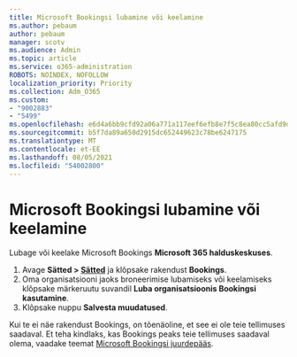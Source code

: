 ```yaml
---
title: Microsoft Bookingsi lubamine või keelamine
ms.author: pebaum
author: pebaum
manager: scotv
ms.audience: Admin
ms.topic: article
ms.service: o365-administration
ROBOTS: NOINDEX, NOFOLLOW
localization_priority: Priority
ms.collection: Adm_O365
ms.custom:
- "9002883"
- "5499"
ms.openlocfilehash: e6d4a6bb9cfd92a06a771a117eef6efb8e7f5c8ea80cc5afd9daa619f4bd3079
ms.sourcegitcommit: b5f7da89a650d2915dc652449623c78be6247175
ms.translationtype: MT
ms.contentlocale: et-EE
ms.lasthandoff: 08/05/2021
ms.locfileid: "54002800"
---
```

# <a name="enable-or-disable-microsoft-bookings"></a>Microsoft Bookingsi lubamine või keelamine

Lubage või keelake Microsoft Bookings **Microsoft 365 halduskeskuses**.

1. Avage **Sätted > [Sätted](https://admin.microsoft.com/Adminportal/Home?source=applauncher#/Settings/Services)** ja klõpsake rakendust **Bookings**.
2. Oma organisatsiooni jaoks broneerimise lubamiseks või keelamiseks klõpsake märkeruutu suvandil **Luba organisatsioonis Bookingsi kasutamine**.
3. Klõpsake nuppu **Salvesta muudatused**.

Kui te ei näe rakendust Bookings, on tõenäoline, et see ei ole teie tellimuses saadaval. Et teha kindlaks, kas Bookings peaks teie tellimuses saadaval olema, vaadake teemat [Microsoft Bookingsi juurdepääs](https://support.microsoft.com/en-us/office/get-access-to-microsoft-bookings-5382dc07-aaa5-45c9-8767-502333b214ce).

